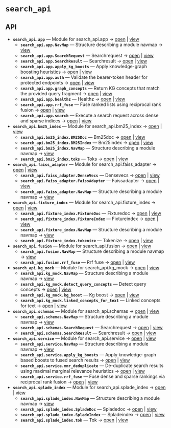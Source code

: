 # `search_api`

<!-- START doctoc generated TOC please keep comment here to allow auto update -->
<!-- END doctoc generated TOC please keep comment here to allow auto update -->

## API
- **`search_api.app`** — Module for search_api.app → [open](./app.py:1:1) | [view](https://github.com/paul-heyse/kgfoundry/blob/98bc876ceda60da4a9d9e9a3642946ff0b0447e3/src/search_api/app.py#L1)
  - **`search_api.app.NavMap`** — Structure describing a module navmap → [view](https://github.com/paul-heyse/kgfoundry/blob/98bc876ceda60da4a9d9e9a3642946ff0b0447e3/src/kgfoundry_common/navmap_types.py#L38-L51)
  - **`search_api.app.SearchRequest`** — Searchrequest → [open](./schemas.py:33:1) | [view](https://github.com/paul-heyse/kgfoundry/blob/98bc876ceda60da4a9d9e9a3642946ff0b0447e3/src/search_api/schemas.py#L33-L39)
  - **`search_api.app.SearchResult`** — Searchresult → [open](./schemas.py:43:1) | [view](https://github.com/paul-heyse/kgfoundry/blob/98bc876ceda60da4a9d9e9a3642946ff0b0447e3/src/search_api/schemas.py#L43-L53)
  - **`search_api.app.apply_kg_boosts`** — Apply knowledge-graph boosting heuristics → [open](./app.py:184:1) | [view](https://github.com/paul-heyse/kgfoundry/blob/98bc876ceda60da4a9d9e9a3642946ff0b0447e3/src/search_api/app.py#L184-L225)
  - **`search_api.app.auth`** — Validate the bearer-token header for protected endpoints → [open](./app.py:122:1) | [view](https://github.com/paul-heyse/kgfoundry/blob/98bc876ceda60da4a9d9e9a3642946ff0b0447e3/src/search_api/app.py#L122-L141)
  - **`search_api.app.graph_concepts`** — Return KG concepts that match the provided query fragment → [open](./app.py:298:1) | [view](https://github.com/paul-heyse/kgfoundry/blob/98bc876ceda60da4a9d9e9a3642946ff0b0447e3/src/search_api/app.py#L298-L316)
  - **`search_api.app.healthz`** — Healthz → [open](./app.py:145:1) | [view](https://github.com/paul-heyse/kgfoundry/blob/98bc876ceda60da4a9d9e9a3642946ff0b0447e3/src/search_api/app.py#L145-L157)
  - **`search_api.app.rrf_fuse`** — Fuse ranked lists using reciprocal rank fusion → [open](./app.py:161:1) | [view](https://github.com/paul-heyse/kgfoundry/blob/98bc876ceda60da4a9d9e9a3642946ff0b0447e3/src/search_api/app.py#L161-L180)
  - **`search_api.app.search`** — Execute a search request across dense and sparse indices → [open](./app.py:229:1) | [view](https://github.com/paul-heyse/kgfoundry/blob/98bc876ceda60da4a9d9e9a3642946ff0b0447e3/src/search_api/app.py#L229-L294)
- **`search_api.bm25_index`** — Module for search_api.bm25_index → [open](./bm25_index.py:1:1) | [view](https://github.com/paul-heyse/kgfoundry/blob/98bc876ceda60da4a9d9e9a3642946ff0b0447e3/src/search_api/bm25_index.py#L1)
  - **`search_api.bm25_index.BM25Doc`** — Bm25doc → [open](./bm25_index.py:60:1) | [view](https://github.com/paul-heyse/kgfoundry/blob/98bc876ceda60da4a9d9e9a3642946ff0b0447e3/src/search_api/bm25_index.py#L60-L69)
  - **`search_api.bm25_index.BM25Index`** — Bm25index → [open](./bm25_index.py:73:1) | [view](https://github.com/paul-heyse/kgfoundry/blob/98bc876ceda60da4a9d9e9a3642946ff0b0447e3/src/search_api/bm25_index.py#L73-L270)
  - **`search_api.bm25_index.NavMap`** — Structure describing a module navmap → [view](https://github.com/paul-heyse/kgfoundry/blob/98bc876ceda60da4a9d9e9a3642946ff0b0447e3/src/kgfoundry_common/navmap_types.py#L38-L51)
  - **`search_api.bm25_index.toks`** — Toks → [open](./bm25_index.py:43:1) | [view](https://github.com/paul-heyse/kgfoundry/blob/98bc876ceda60da4a9d9e9a3642946ff0b0447e3/src/search_api/bm25_index.py#L43-L56)
- **`search_api.faiss_adapter`** — Module for search_api.faiss_adapter → [open](./faiss_adapter.py:1:1) | [view](https://github.com/paul-heyse/kgfoundry/blob/98bc876ceda60da4a9d9e9a3642946ff0b0447e3/src/search_api/faiss_adapter.py#L1)
  - **`search_api.faiss_adapter.DenseVecs`** — Densevecs → [open](./faiss_adapter.py:58:1) | [view](https://github.com/paul-heyse/kgfoundry/blob/98bc876ceda60da4a9d9e9a3642946ff0b0447e3/src/search_api/faiss_adapter.py#L58-L63)
  - **`search_api.faiss_adapter.FaissAdapter`** — Faissadapter → [open](./faiss_adapter.py:67:1) | [view](https://github.com/paul-heyse/kgfoundry/blob/98bc876ceda60da4a9d9e9a3642946ff0b0447e3/src/search_api/faiss_adapter.py#L67-L227)
  - **`search_api.faiss_adapter.NavMap`** — Structure describing a module navmap → [view](https://github.com/paul-heyse/kgfoundry/blob/98bc876ceda60da4a9d9e9a3642946ff0b0447e3/src/kgfoundry_common/navmap_types.py#L38-L51)
- **`search_api.fixture_index`** — Module for search_api.fixture_index → [open](./fixture_index.py:1:1) | [view](https://github.com/paul-heyse/kgfoundry/blob/98bc876ceda60da4a9d9e9a3642946ff0b0447e3/src/search_api/fixture_index.py#L1)
  - **`search_api.fixture_index.FixtureDoc`** — Fixturedoc → [open](./fixture_index.py:58:1) | [view](https://github.com/paul-heyse/kgfoundry/blob/98bc876ceda60da4a9d9e9a3642946ff0b0447e3/src/search_api/fixture_index.py#L58-L66)
  - **`search_api.fixture_index.FixtureIndex`** — Fixtureindex → [open](./fixture_index.py:70:1) | [view](https://github.com/paul-heyse/kgfoundry/blob/98bc876ceda60da4a9d9e9a3642946ff0b0447e3/src/search_api/fixture_index.py#L70-L202)
  - **`search_api.fixture_index.NavMap`** — Structure describing a module navmap → [view](https://github.com/paul-heyse/kgfoundry/blob/98bc876ceda60da4a9d9e9a3642946ff0b0447e3/src/kgfoundry_common/navmap_types.py#L38-L51)
  - **`search_api.fixture_index.tokenize`** — Tokenize → [open](./fixture_index.py:41:1) | [view](https://github.com/paul-heyse/kgfoundry/blob/98bc876ceda60da4a9d9e9a3642946ff0b0447e3/src/search_api/fixture_index.py#L41-L54)
- **`search_api.fusion`** — Module for search_api.fusion → [open](./fusion.py:1:1) | [view](https://github.com/paul-heyse/kgfoundry/blob/98bc876ceda60da4a9d9e9a3642946ff0b0447e3/src/search_api/fusion.py#L1)
  - **`search_api.fusion.NavMap`** — Structure describing a module navmap → [view](https://github.com/paul-heyse/kgfoundry/blob/98bc876ceda60da4a9d9e9a3642946ff0b0447e3/src/kgfoundry_common/navmap_types.py#L38-L51)
  - **`search_api.fusion.rrf_fuse`** — Rrf fuse → [open](./fusion.py:30:1) | [view](https://github.com/paul-heyse/kgfoundry/blob/98bc876ceda60da4a9d9e9a3642946ff0b0447e3/src/search_api/fusion.py#L30-L49)
- **`search_api.kg_mock`** — Module for search_api.kg_mock → [open](./kg_mock.py:1:1) | [view](https://github.com/paul-heyse/kgfoundry/blob/98bc876ceda60da4a9d9e9a3642946ff0b0447e3/src/search_api/kg_mock.py#L1)
  - **`search_api.kg_mock.NavMap`** — Structure describing a module navmap → [view](https://github.com/paul-heyse/kgfoundry/blob/98bc876ceda60da4a9d9e9a3642946ff0b0447e3/src/kgfoundry_common/navmap_types.py#L38-L51)
  - **`search_api.kg_mock.detect_query_concepts`** — Detect query concepts → [open](./kg_mock.py:44:1) | [view](https://github.com/paul-heyse/kgfoundry/blob/98bc876ceda60da4a9d9e9a3642946ff0b0447e3/src/search_api/kg_mock.py#L44-L62)
  - **`search_api.kg_mock.kg_boost`** — Kg boost → [open](./kg_mock.py:88:1) | [view](https://github.com/paul-heyse/kgfoundry/blob/98bc876ceda60da4a9d9e9a3642946ff0b0447e3/src/search_api/kg_mock.py#L88-L112)
  - **`search_api.kg_mock.linked_concepts_for_text`** — Linked concepts for text → [open](./kg_mock.py:66:1) | [view](https://github.com/paul-heyse/kgfoundry/blob/98bc876ceda60da4a9d9e9a3642946ff0b0447e3/src/search_api/kg_mock.py#L66-L84)
- **`search_api.schemas`** — Module for search_api.schemas → [open](./schemas.py:1:1) | [view](https://github.com/paul-heyse/kgfoundry/blob/98bc876ceda60da4a9d9e9a3642946ff0b0447e3/src/search_api/schemas.py#L1)
  - **`search_api.schemas.NavMap`** — Structure describing a module navmap → [view](https://github.com/paul-heyse/kgfoundry/blob/98bc876ceda60da4a9d9e9a3642946ff0b0447e3/src/kgfoundry_common/navmap_types.py#L38-L51)
  - **`search_api.schemas.SearchRequest`** — Searchrequest → [open](./schemas.py:33:1) | [view](https://github.com/paul-heyse/kgfoundry/blob/98bc876ceda60da4a9d9e9a3642946ff0b0447e3/src/search_api/schemas.py#L33-L39)
  - **`search_api.schemas.SearchResult`** — Searchresult → [open](./schemas.py:43:1) | [view](https://github.com/paul-heyse/kgfoundry/blob/98bc876ceda60da4a9d9e9a3642946ff0b0447e3/src/search_api/schemas.py#L43-L53)
- **`search_api.service`** — Module for search_api.service → [open](./service.py:1:1) | [view](https://github.com/paul-heyse/kgfoundry/blob/98bc876ceda60da4a9d9e9a3642946ff0b0447e3/src/search_api/service.py#L1)
  - **`search_api.service.NavMap`** — Structure describing a module navmap → [view](https://github.com/paul-heyse/kgfoundry/blob/98bc876ceda60da4a9d9e9a3642946ff0b0447e3/src/kgfoundry_common/navmap_types.py#L38-L51)
  - **`search_api.service.apply_kg_boosts`** — Apply knowledge-graph based boosts to fused search results → [open](./service.py:68:1) | [view](https://github.com/paul-heyse/kgfoundry/blob/98bc876ceda60da4a9d9e9a3642946ff0b0447e3/src/search_api/service.py#L68-L71)
  - **`search_api.service.mmr_deduplicate`** — De-duplicate search results using maximal marginal relevance heuristics → [open](./service.py:75:1) | [view](https://github.com/paul-heyse/kgfoundry/blob/98bc876ceda60da4a9d9e9a3642946ff0b0447e3/src/search_api/service.py#L75-L80)
  - **`search_api.service.rrf_fuse`** — Fuse dense and sparse rankings via reciprocal rank fusion → [open](./service.py:59:1) | [view](https://github.com/paul-heyse/kgfoundry/blob/98bc876ceda60da4a9d9e9a3642946ff0b0447e3/src/search_api/service.py#L59-L64)
- **`search_api.splade_index`** — Module for search_api.splade_index → [open](./splade_index.py:1:1) | [view](https://github.com/paul-heyse/kgfoundry/blob/98bc876ceda60da4a9d9e9a3642946ff0b0447e3/src/search_api/splade_index.py#L1)
  - **`search_api.splade_index.NavMap`** — Structure describing a module navmap → [view](https://github.com/paul-heyse/kgfoundry/blob/98bc876ceda60da4a9d9e9a3642946ff0b0447e3/src/kgfoundry_common/navmap_types.py#L38-L51)
  - **`search_api.splade_index.SpladeDoc`** — Spladedoc → [open](./splade_index.py:57:1) | [view](https://github.com/paul-heyse/kgfoundry/blob/98bc876ceda60da4a9d9e9a3642946ff0b0447e3/src/search_api/splade_index.py#L57-L64)
  - **`search_api.splade_index.SpladeIndex`** — Spladeindex → [open](./splade_index.py:68:1) | [view](https://github.com/paul-heyse/kgfoundry/blob/98bc876ceda60da4a9d9e9a3642946ff0b0447e3/src/search_api/splade_index.py#L68-L175)
  - **`search_api.splade_index.tok`** — Tok → [open](./splade_index.py:40:1) | [view](https://github.com/paul-heyse/kgfoundry/blob/98bc876ceda60da4a9d9e9a3642946ff0b0447e3/src/search_api/splade_index.py#L40-L53)
